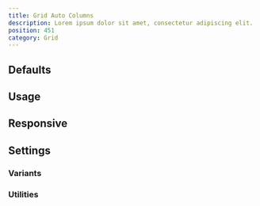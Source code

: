 ```yaml
---
title: Grid Auto Columns
description: Lorem ipsum dolor sit amet, consectetur adipiscing elit.
position: 451
category: Grid
---
```


## Defaults

<TableGenerateCommon
  :rules="{
    'grid-cols-auto': ['grid-auto-columns: auto;'],
    'grid-cols-min': ['grid-auto-columns: min-content;'],
    'grid-cols-max': ['grid-auto-columns: max-content;'],
    'grid-cols-fr': ['grid-auto-columns: minmax(0, 1fr);'],
}"></TableGenerateCommon>

## Usage

## Responsive

## Settings

### Variants

### Utilities
